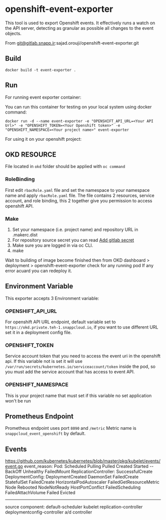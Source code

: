 # openshift-event-exporter

This tool is used to export Openshift events. It effectively runs a watch on
the API server, detecting as granular as possible all changes to the event
objects.

From git@gitlab.snapp.ir:sajad.orouji/openshift-event-exporter.git

## Build

`docker build -t event-exporter .`

## Run
For running event exporter container:

You can run this container for testing on your local system using docker command:

`docker run -d --name event-exporter -e "OPENSHIFT_API_URL=<Your API Url>" -e "OPENSHIFT_TOKEN=<Your Openshift token>" -e "OPENSHIFT_NAMESPACE=<Your project name>" event-exporter`

For using it on your openshift project:
## OKD RESOURCE
File located in `okd` folder should be applied with `oc command`

### RoleBinding
First edit `rbacRole.yaml` file and set the namespace to your namespace name and apply `rbacRole.yaml` file.
The file contains 2 resources, service account, and role binding, this 2 together give you permission to access openshift API.

### Make

1. Set your namespace (i.e. project name) and repository URL in .makerc.dist
2. For repository source secret you can read [Add gitlab secret](http://docs.snappcloud.io/quickstart/ssh-keys.html)
3. Make sure you are logged in via oc CLI.
4. make

Wait to building of image become finished then from OKD dashboard > deployment > openshift-event-exporter check for any running pod
If any error acuard you can redeploy it.

## Environment Variable
This exporter accepts 3 Environment variable:

### OPENSHIFT_API_URL
For openshift API URL endpoint, default variable set to `https://okd.private.teh-1.snappcloud.io`, if you want to use different URL set it in a deployment config file.
### OPENSHIFT_TOKEN
Service account token that you need to access the event uri in the openshift api.
If this variable not is set it will use `/var/run/secrets/kubernetes.io/serviceaccount/token` inside the pod, so you must add the service account that has access to event API.
### OPENSHIFT_NAMESPACE
This is your project name that must set if this variable no set application won't be run

## Prometheus Endpoint

Prometheus endpoint uses port `8090` and `/metric`
Metric name is `snappcloud_event_openshift` by default.

## Events

https://github.com/kubernetes/kubernetes/blob/master/pkg/kubelet/events/event.go
event_reason:
    Pod:
        Scheduled
        Pulling
        Pulled
        Created
        Started
        --
        BackOff
        Unhealthy
        FailedMount
    ReplicationController:
        SuccessfulCreate
    DeploymentConfig:
        DeploymentCreated
    DaemonSet
        FailedCreate
    StatefulSet
        FailedCreate
    HorizontalPodAutoscaler
        FailedGetResourceMetric
    Node
        Rebooted
        NodeNotReady
        HostPortConflict
FailedScheduling
FailedAttachVolume
Failed
Evicted


---
source component:
    default-scheduler
    kubelet
    replication-controller
    deploymentconfig-controller
    a/d controller
